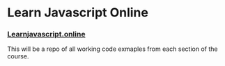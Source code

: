 # Learn Javascript Online
### <a href="https://learnjavascript.online/">Learnjavascript.online</a>

<p>This will be a repo of all working code exmaples from each section of the course.</p>